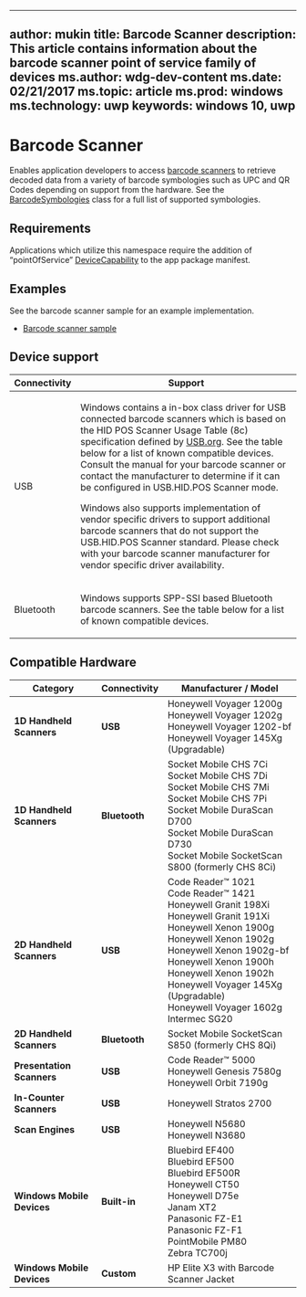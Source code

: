 
---
author: mukin
title: Barcode Scanner
description: This article contains information about the barcode scanner point of service family of devices
ms.author: wdg-dev-content
ms.date: 02/21/2017
ms.topic: article
ms.prod: windows
ms.technology: uwp
keywords: windows 10, uwp
---

# Barcode Scanner
Enables application developers to access [barcode scanners](https://docs.microsoft.com/en-us/uwp/api/windows.devices.pointofservice.barcodescanner) to retrieve decoded data from a variety of barcode symbologies such as UPC and QR Codes depending on support from the hardware. See the [BarcodeSymbologies](https://docs.microsoft.com/en-us/uwp/api/windows.devices.pointofservice.barcodesymbologies) class for a full list of supported symbologies.

## Requirements
Applications which utilize this namespace require the addition of “pointOfService” [DeviceCapability](https://msdn.microsoft.com/library/4353c4fd-f038-4986-81ed-d2ec0c6235ef) to the app package manifest.

## Examples
See the barcode scanner sample for an example implementation.
+	[Barcode scanner sample](https://github.com/Microsoft/Windows-universal-samples/tree/master/Samples/BarcodeScanner)

## Device support
| Connectivity | Support |
| -------------|-------------|
| USB          | <p>Windows contains a in-box class driver for USB connected barcode scanners which is based on the HID POS Scanner Usage Table (8c) specification defined by [USB.org](http://www.usb.org/developers/hidpage/). See the table below for a list of known compatible devices.  Consult the manual for your barcode scanner or contact the manufacturer to determine if it can be configured in USB.HID.POS Scanner mode. </p><p>Windows also supports implementation of vendor specific drivers to support additional barcode scanners that do not support the USB.HID.POS Scanner standard. Please check with your barcode scanner manufacturer for vendor specific driver availability.</p>|
| Bluetooth    | <p>Windows supports SPP-SSI based Bluetooth barcode scanners. See the table below for a list of known compatible devices.</p> |

## Compatible Hardware
| Category | Connectivity | Manufacturer / Model |
|--------------|-----------|-----------|
| **1D Handheld Scanners** | **USB** |Honeywell Voyager 1200g<br/>Honeywell Voyager 1202g<br/>Honeywell Voyager 1202-bf<br/>Honeywell Voyager 145Xg (Upgradable)|
| **1D Handheld Scanners** | **Bluetooth** |Socket Mobile CHS 7Ci<br/> Socket Mobile CHS 7Di<br/> Socket Mobile CHS 7Mi<br/> Socket Mobile CHS 7Pi<br/>Socket Mobile DuraScan D700<br/> Socket Mobile DuraScan D730<br/>Socket Mobile SocketScan S800 (formerly CHS 8Ci) <br/>|
|**2D Handheld Scanners** | **USB** |Code Reader™ 1021<br/>Code Reader™ 1421<br/> Honeywell Granit 198Xi<br/>Honeywell Granit 191Xi<br/>Honeywell Xenon 1900g<br/>Honeywell Xenon 1902g<br/>Honeywell Xenon 1902g-bf<br/>Honeywell Xenon 1900h<br/>Honeywell Xenon 1902h<br/>Honeywell Voyager 145Xg (Upgradable)<br/>Honeywell Voyager 1602g<br/>Intermec SG20|
|**2D Handheld Scanners** | **Bluetooth** |Socket Mobile SocketScan S850 (formerly CHS 8Qi)|
| **Presentation Scanners** | **USB** |Code Reader™ 5000<br/>Honeywell Genesis 7580g<br/>Honeywell Orbit 7190g|
| **In-Counter Scanners** | **USB** |Honeywell Stratos 2700|
| **Scan Engines** | **USB** | Honeywell N5680<br/>Honeywell N3680|
| **Windows Mobile Devices**| **Built-in** |Bluebird EF400<br/>Bluebird EF500<br/>Bluebird EF500R<br/>Honeywell CT50<br/>Honeywell D75e<br/>Janam XT2<br/>Panasonic FZ-E1<br/>Panasonic FZ-F1<br/>PointMobile PM80<br/>Zebra TC700j|
| **Windows Mobile Devices**| **Custom** | HP Elite X3 with Barcode Scanner Jacket |
